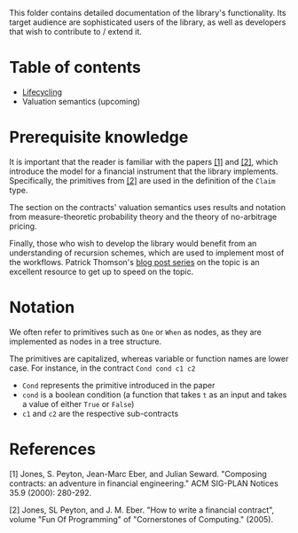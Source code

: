 This folder contains detailed documentation of the library's functionality. Its target audience are sophisticated users of the library, as well as developers that wish to contribute to / extend it.

# Table of contents

- [Lifecycling](./Lifecycling.md)
- Valuation semantics (upcoming)

# Prerequisite knowledge

It is important that the reader is familiar with the papers [[1]](#1) and [[2]](#2), which introduce the model for a financial instrument that the library implements. Specifically, the primitives from [[2]](#2) are used in the definition of the `Claim` type.

The section on the contracts' valuation semantics uses results and notation from measure-theoretic probability theory and the theory of no-arbitrage pricing.

Finally, those who wish to develop the library would benefit from an understanding of recursion schemes, which are used to implement most of the workflows. Patrick Thomson's [blog post series](https://blog.sumtypeofway.com/posts/introduction-to-recursion-schemes.html) on the topic is an excellent resource to get up to speed on the topic.

# Notation

We often refer to primitives such as `One` or `When` as nodes, as they are implemented as nodes in a tree structure.

The primitives are capitalized, whereas variable or function names are lower case. For instance, in the contract `Cond cond c1 c2`

- `Cond` represents the primitive introduced in the paper
- `cond` is a boolean condition (a function that takes `t` as an input and takes a value of either `True` or `False`)
- `c1` and `c2` are the respective sub-contracts

# References

<a id="1">[1]</a>
Jones, S. Peyton, Jean-Marc Eber, and Julian Seward.
"Composing contracts: an adventure in financial engineering."
ACM SIG-PLAN Notices 35.9 (2000): 280-292.

<a id="2">[2]</a>
Jones, SL Peyton, and J. M. Eber.
"How to write a financial contract",
volume "Fun Of Programming" of "Cornerstones of Computing." (2005).
